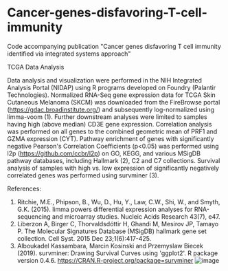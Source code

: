 # Cancer-genes-disfavoring-T-cell-immunity
Code accompanying publication "Cancer genes disfavoring T cell immunity identified via integrated systems approach"

TCGA Data Analysis

Data analysis and visualization were performed in the NIH Integrated Analysis Portal (NIDAP) using R programs developed on Foundry (Palantir Technologies). Normalized RNA-Seq gene expression data for TCGA Skin Cutaneous Melanoma (SKCM) was downloaded from the FireBrowse portal (https://gdac.broadinstitute.org/) and subsequently log-normalized using limma-voom (1).  Further downstream analyses were limited to samples having high (above median) CD3E gene expression.  Correlation analysis was performed on all genes to the combined geometric mean of PRF1 and GZMA expression (CYT).  Pathway enrichment of genes with significantly negative Pearson's Correlation Coefficients (p<0.05) was performed using l2p (https://github.com/ccbr/l2p) on GO, KEGG, and various MSigDB pathway databases, including Hallmark (2), C2 and C7 collections.  Survival analysis of samples with high vs. low expression of significantly negatively correlated genes was performed using survminer (3).  

References:

1.	Ritchie, M.E., Phipson, B., Wu, D., Hu, Y., Law, C.W., Shi, W., and Smyth, G.K. (2015). limma powers differential expression analyses for RNA-sequencing and microarray studies. Nucleic Acids Research 43(7), e47.
2.	Liberzon A, Birger C, Thorvaldsdóttir H, Ghandi M, Mesirov JP, Tamayo P. The Molecular Signatures Database (MSigDB) hallmark gene set collection. Cell Syst. 2015 Dec 23;1(6):417-425.
3.	Alboukadel Kassambara, Marcin Kosinski and Przemyslaw Biecek (2019). survminer: Drawing Survival Curves using 'ggplot2'. R package version 0.4.6. https://CRAN.R-project.org/package=survminer
![image](https://user-images.githubusercontent.com/10374873/174156242-2a7f8e9f-22f5-4cab-bb78-b09dfd9cafaf.png)
